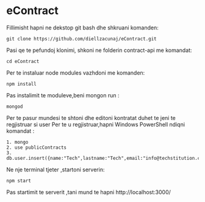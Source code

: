 # eContract

Fillimisht hapni ne dekstop git bash dhe shkruani komanden:
```
git clone https://github.com/diellzacunaj/eContract.git
```
Pasi qe te pefundoj klonimi, shkoni ne folderin contract-api me komandat:
```
cd eContract
```

Per te instaluar node modules vazhdoni me komanden:
```
npm install
```

Pas instalimit te moduleve,beni mongon run :
```
mongod
```
Per te pasur mundesi te shtoni dhe editoni kontratat duhet te jeni te regjistruar si user
Per te u regjistruar,hapni  Windows PowerShell ndiqni komandat :
```
1. mongo
2. use publicContracts
3. db.user.insert({name:"Tech",lastname:"Tech",email:"info@techstitution.com",password:"tech123",phoneNumber:"+38349123456"});
```
Ne nje terminal tjeter ,startoni serverin:

```
npm start
```

Pas startimit te serverit ,tani mund te hapni  http://localhost:3000/
